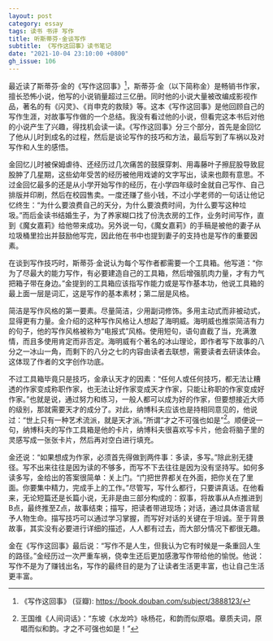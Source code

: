 ```yaml
---
layout: post
category: essay
tags: 读书 书评 写作
title: 听斯蒂芬·金谈写作
subtitle: 《写作这回事》读书笔记
date: "2021-10-04 23:10:00 +0800"
gh_issue: 106
---
```


最近读了斯蒂芬·金的《写作这回事》[^1]，斯蒂芬·金（以下简称金）是畅销书作家，擅长恐怖小说，他写的小说销量超过三亿册。同时他的小说大量被改编成影视作品，著名的有《闪灵》、《肖申克的救赎》等。这本《写作这回事》是他回顾自己的写作生涯，对故事写作做的一个总结。我没有看过他的小说，但看完这本书后对他的小说产生了兴趣，得找机会读一读。《写作这回事》分三个部分，首先是金回忆了他从儿时到成名的过程，然后是谈论写作的技巧和方法，最后写到了车祸以及对写作和人生的感悟。

金回忆儿时被保姆虐待、还经历过几次痛苦的鼓膜穿刺、用毒藤叶子擦屁股导致屁股肿了几星期，这些幼年受苦的经历被他用戏谑的文字写出，读来也颇有意思。不过金回忆最多的还是从小学开始写作的经历，在小学四年级时金就自己写作、自己排版并印刷，然后在校园售卖。一度还赚了些小钱，不过小学老师的一句话让他记忆终生：“为什么要浪费自己的天分，为什么要浪费时间，为什么要写这种垃圾。”而后金读书结婚生子，为了养家糊口找了份洗衣房的工作，业务时间写作，直到《魔女嘉莉》给他带来成功。另外说一句，《魔女嘉莉》的手稿是被他的妻子从垃圾桶里捡出并鼓励他写完，因此他在书中也提到妻子的支持也是写作的重要因素。

在谈到写作技巧时，斯蒂芬·金说认为每个写作者都需要一个工具箱。他写道：“你为了尽最大的能力写作，有必要建造自己的工具箱，然后增强肌肉力量，才有力气把箱子带在身边。”金提到的工具箱应该指写作能力或是写作基本功，他说工具箱的最上面一层是词汇，这是写作的基本素材；第二层是风格。

简洁是写作风格的第一要素。尽量简洁，少用副词修饰。多用主动式而非被动式，显得更有力量。金介绍的这种写作风格让人想起了海明威。海明威也推崇简洁有力的句子，他的写作风格被称为“电报式”风格。使用短句，语句直截了当，充满激情，而且多使用肯定而非否定。海明威有个著名的冰山理论，即作者写下故事的八分之一冰山一角，而剩下的八分之七的内容由读者去联想，需要读者去研读体会。这体现了作者的文字创作功底。

不过工具箱毕竟只是技巧，金承认天才的因素：“任何人或任何技巧，都无法让糟透的作家变成称职作家，也无法让好作家变成天才作家，只能让称职的作家变成好作家。”也就是说，通过努力和练习，一般人都可以成为好的作家，但要想接近大师的级别，那就需要天才的成分了。对此，纳博科夫应该也是持相同意见的，他说过：“世上只有一种艺术流派，就是天才派。”所谓“才之不可强也如是”[^2]。顺便说一句，纳博科夫的写作工具箱是他的卡片，纳博科夫很喜欢写卡片，他会将脑子里的灵感写成一张张卡片，然后再对空白进行填充。

金还说：“如果想成为作家，必须首先得做到两件事：多读，多写。”除此别无捷径。写不出来往往是因为读的不够多，而写不下去往往是因为没有坚持写。如何多读多写，金给出的答案很简单：关上门。“门把世界都关在外面，把你关在了里面。你要集中精力，完成手上的工作。”尽管写，写什么都行，只要讲真话。在他看来，无论短篇还是长篇小说，无非是由三部分构成的：叙事，将故事从A点推进到B点，最终推至Z点，故事结束；描写，把读者带进现场；对话，通过具体语言赋予人物生命。描写技巧可以通过学习掌握，而写好对话的关键在于坦诚。至于背景故事，其实没有必要进行详细的描述，人人都有过去，而大部分情况下都很无趣。

金在《写作这回事》最后说：“写作不是人生，但我认为它有时候是一条重回人生的路径。”金经历过一次严重车祸，侥幸生还后更加感激写作带给他的愉悦。他说：写作不是为了赚钱出名，写作的最终目的是为了让读者生活更丰富，也让自己生活更丰富。


[^1]: 《写作这回事》 (豆瓣): https://book.douban.com/subject/3888123/
[^2]: 王国维《人间词话》：“东坡《水龙吟》咏杨花，和韵而似原唱。章质夫词，原唱而似和韵。才之不可强也如是！”